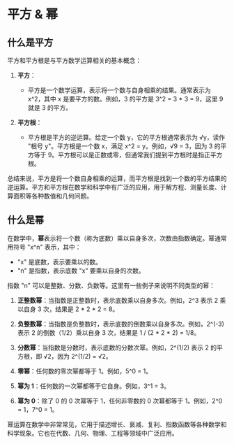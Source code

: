 # 平方 & 幂

## 什么是平方
平方和平方根是与平方数学运算相关的基本概念：

1. **平方**：
   - 平方是一个数学运算，表示将一个数与自身相乘的结果。通常表示为 x^2，其中 x 是要平方的数。例如，3 的平方是 3^2 = 3 * 3 = 9，这里 9 就是 3 的平方。

2. **平方根**：
   - 平方根是平方的逆运算。给定一个数 y，它的平方根通常表示为 √y，读作 "根号 y"。平方根是一个数 x，满足 x^2 = y。例如，√9 = 3，因为 3 的平方等于 9。平方根可以是正数或零，但通常我们提到平方根时是指正平方根。

总结来说，平方是将一个数自身相乘的运算，而平方根是找到一个数的平方结果的逆运算。平方和平方根在数学和科学中有广泛的应用，用于解方程、测量长度、计算面积等各种数值和几何问题。

## 什么是幂

在数学中，**幂**表示将一个数（称为底数）乘以自身多次，次数由指数确定。幂通常用符号 "x^n" 表示，其中：

- "x" 是底数，表示要乘以的数。
- "n" 是指数，表示底数 "x" 要乘以自身的次数。

指数 "n" 可以是整数、分数、负数等。这里有一些例子来说明不同类型的幂：

1. **正整数幂**：当指数是正整数时，表示底数乘以自身多次。例如，2^3 表示 2 乘以自身 3 次，结果是 2 * 2 * 2 = 8。

2. **负整数幂**：当指数是负整数时，表示底数的倒数乘以自身多次。例如，2^(-3) 表示 2 的倒数（1/2）乘以自身 3 次，结果是 1 / (2 * 2 * 2) = 1/8。

3. **分数幂**：当指数是分数时，表示底数的分数次幂。例如，2^(1/2) 表示 2 的平方根，即 √2，因为 2^(1/2) = √2。

4. **零幂**：任何数的零次幂都等于 1。例如，5^0 = 1。

5. **幂为 1**：任何数的一次幂都等于它自身。例如，3^1 = 3。

6. **幂为 0**：除了 0 的 0 次幂等于 1，任何非零数的 0 次幂都等于 1。例如，2^0 = 1，7^0 = 1。

幂运算在数学中非常常见，它用于描述增长、衰减、复利、指数函数等各种数学和科学现象。它也在代数、几何、物理、工程等领域中广泛应用。